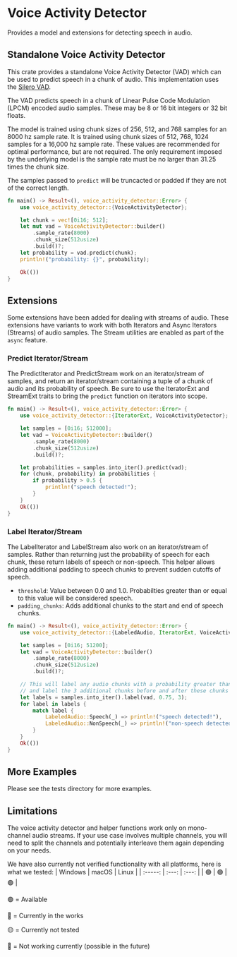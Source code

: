 # Voice Activity Detector

Provides a model and extensions for detecting speech in audio.

## Standalone Voice Activity Detector

This crate provides a standalone Voice Activity Detector (VAD) which can be used to predict speech in a chunk of audio. This implementation uses the [Silero VAD](https://github.com/snakers4/silero-vad).

The VAD predicts speech in a chunk of Linear Pulse Code Modulation (LPCM) encoded audio samples. These may be 8 or 16 bit integers or 32 bit floats.

The model is trained using chunk sizes of 256, 512, and 768 samples for an 8000 hz sample rate. It is trained using chunk sizes of 512, 768, 1024 samples for a 16,000 hz sample rate. These values are recommended for optimal performance, but are not required. The only requirement imposed by the underlying model is the sample rate must be no larger than 31.25 times the chunk size.

The samples passed to `predict` will be truncacted or padded if they are not of the correct length.

```rust
fn main() -> Result<(), voice_activity_detector::Error> {
    use voice_activity_detector::{VoiceActivityDetector};

    let chunk = vec![0i16; 512];
    let mut vad = VoiceActivityDetector::builder()
        .sample_rate(8000)
        .chunk_size(512usize)
        .build()?;
    let probability = vad.predict(chunk);
    println!("probability: {}", probability);

    Ok(())
}
```

## Extensions

Some extensions have been added for dealing with streams of audio. These extensions have variants to work with both Iterators and Async Iterators (Streams) of audio samples.
The Stream utilities are enabled as part of the `async` feature.

### Predict Iterator/Stream

The PredictIterator and PredictStream work on an iterator/stream of samples, and return an iterator/stream containing a tuple of a chunk of audio and its probability of speech.
Be sure to use the IteratorExt and StreamExt traits to bring the `predict` function on iterators into scope.

```rust
fn main() -> Result<(), voice_activity_detector::Error> {
    use voice_activity_detector::{IteratorExt, VoiceActivityDetector};

    let samples = [0i16; 512000];
    let vad = VoiceActivityDetector::builder()
        .sample_rate(8000)
        .chunk_size(512usize)
        .build()?;

    let probabilities = samples.into_iter().predict(vad);
    for (chunk, probability) in probabilities {
        if probability > 0.5 {
            println!("speech detected!");
        }
    }
    Ok(())
}
```

### Label Iterator/Stream

The LabelIterator and LabelStream also work on an iterator/stream of samples. Rather than returning just the probability of speech for each chunk, these return labels of speech or non-speech.
This helper allows adding additional padding to speech chunks to prevent sudden cutoffs of speech.

- `threshold`: Value between 0.0 and 1.0. Probabilties greater than or equal to this value will be considered speech.
- `padding_chunks`: Adds additional chunks to the start and end of speech chunks.

```rust
fn main() -> Result<(), voice_activity_detector::Error> {
    use voice_activity_detector::{LabeledAudio, IteratorExt, VoiceActivityDetector};

    let samples = [0i16; 51200];
    let vad = VoiceActivityDetector::builder()
        .sample_rate(8000)
        .chunk_size(512usize)
        .build()?;

    // This will label any audio chunks with a probability greater than 75% as speech,
    // and label the 3 additional chunks before and after these chunks as speech.
    let labels = samples.into_iter().label(vad, 0.75, 3);
    for label in labels {
        match label {
            LabeledAudio::Speech(_) => println!("speech detected!"),
            LabeledAudio::NonSpeech(_) => println!("non-speech detected!"),
        }
    }
    Ok(())
}
```

## More Examples

Please see the tests directory for more examples.

## Limitations

The voice activity detector and helper functions work only on mono-channel audio streams. If your use case involves multiple channels, you will need to split the channels and potentially interleave them again depending on your needs.

We have also currently not verified functionality with all platforms, here is what we tested:
| Windows | macOS | Linux |
| :-----: | :---: | :---: |
| 🟢 | 🟢 | 🟢 |

🟢 = Available

🔵 = Currently in the works

🟡 = Currently not tested

🔴 = Not working currently (possible in the future)

